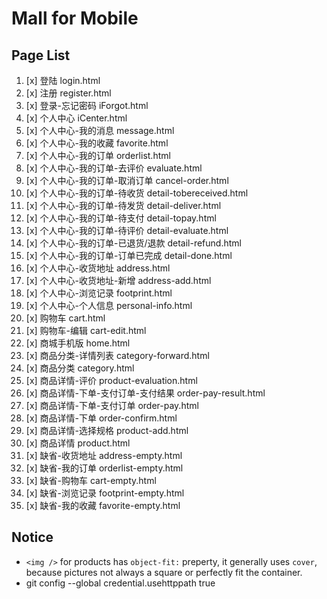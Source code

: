 # Mall for Mobile

## Page List

1. [x] 登陆 login.html
2. [x] 注册 register.html
3. [x] 登录-忘记密码 iForgot.html
4. [x] 个人中心 iCenter.html
5. [x] 个人中心-我的消息 message.html
6. [x] 个人中心-我的收藏 favorite.html
7. [x] 个人中心-我的订单 orderlist.html
8. [x] 个人中心-我的订单-去评价 evaluate.html
9. [x] 个人中心-我的订单-取消订单 cancel-order.html
10. [x] 个人中心-我的订单-待收货 detail-tobereceived.html
11. [x] 个人中心-我的订单-待发货 detail-deliver.html
12. [x] 个人中心-我的订单-待支付 detail-topay.html
13. [x] 个人中心-我的订单-待评价 detail-evaluate.html
14. [x] 个人中心-我的订单-已退货/退款 detail-refund.html
15. [x] 个人中心-我的订单-订单已完成 detail-done.html
16. [x] 个人中心-收货地址 address.html
17. [x] 个人中心-收货地址-新增 address-add.html
18. [x] 个人中心-浏览记录 footprint.html
19. [x] 个人中心-个人信息 personal-info.html
20. [x] 购物车 cart.html
21. [x] 购物车-编辑 cart-edit.html
22. [x] 商城手机版 home.html
23. [x] 商品分类-详情列表 category-forward.html
24. [x] 商品分类 category.html
25. [x] 商品详情-评价 product-evaluation.html
26. [x] 商品详情-下单-支付订单-支付结果 order-pay-result.html
27. [x] 商品详情-下单-支付订单 order-pay.html
28. [x] 商品详情-下单 order-confirm.html
29. [x] 商品详情-选择规格 product-add.html
30. [x] 商品详情 product.html
31. [x] 缺省-收货地址 address-empty.html
32. [x] 缺省-我的订单 orderlist-empty.html
33. [x] 缺省-购物车 cart-empty.html
34. [x] 缺省-浏览记录 footprint-empty.html
35. [x] 缺省-我的收藏 favorite-empty.html

## Notice

- ```<img />``` for products has ```object-fit:``` preperty, it generally uses ```cover```, because pictures not always a square or perfectly fit the container.
- git config --global  credential.usehttppath true
